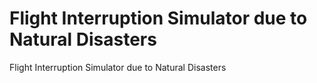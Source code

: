 # Flight Interruption Simulator due to Natural Disasters
 Flight Interruption Simulator due to Natural Disasters
